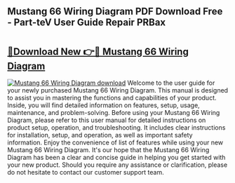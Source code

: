 ## Mustang 66 Wiring Diagram PDF Download Free - Part-teV User Guide Repair PRBax

# <h2><a href="http://dfmrco.blite.top/?on=Mustang+66+Wiring+Diagram">🔗Download New 👉🔴 Mustang 66 Wiring Diagram</a></h2>

[![Mustang 66 Wiring Diagram download](https://i.imgur.com/lujVjoI.png)](http://dfmrco.blite.top/?on=Mustang+66+Wiring+Diagram)
Welcome to the user guide for your newly purchased Mustang 66 Wiring Diagram. This manual is designed to assist you in mastering the functions and capabilities of your product. Inside, you will find detailed information on features, setup, usage, maintenance, and problem-solving. Before using your Mustang 66 Wiring Diagram, please refer to this user manual for detailed instructions on product setup, operation, and troubleshooting. It includes clear instructions for installation, setup, and operation, as well as important safety information. Enjoy the convenience of list of features while using your new Mustang 66 Wiring Diagram. It's our hope that the Mustang 66 Wiring Diagram has been a clear and concise guide in helping you get started with your new product. Should you require any assistance or clarification, please do not hesitate to contact our customer support team.
